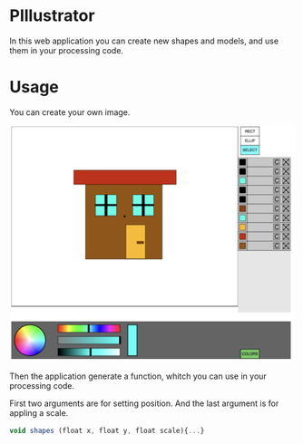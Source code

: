# PIllustrator

In this web application you can create new shapes and models, and use them in your processing code.

# Usage

You can create your own image.

![plot](./fotos/foto1.png)

Then the application generate a function, whitch you can use in your processing code.

First two arguments are for setting position. And the last argument is for appling a scale.

```javascript
void shapes (float x, float y, float scale){...}
```
